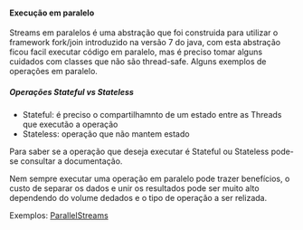 #### Execução em paralelo

Streams em paralelos é uma abstração que foi construida para utilizar o framework fork/join introduzido na versão 7 do java,
com esta abstração ficou facil executar código em paralelo, mas é preciso tomar alguns cuidados com classes que não são thread-safe. 
Alguns exemplos de operações em paralelo.


##### Operações Stateful vs Stateless
- Stateful: é preciso o compartilhamnto de um estado entre as Threads que executão a operação 
- Stateless: operação que não mantem estado

Para saber se a operação que deseja executar é Stateful ou Stateless pode-se consultar a documentação.

Nem sempre executar uma operação em paralelo pode trazer benefícios, o custo de separar os dados e unir os resultados 
pode ser muito alto dependendo do volume dedados e o tipo de operação a ser relizada.


Exemplos:  [ParallelStreams](ParallelStreams.java)

